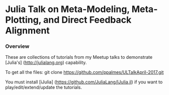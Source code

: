 Julia Talk on Meta-Modeling, Meta-Plotting, and Direct Feedback Alignment
=========================================================================

### Overview

These are collections of tutorials from my Meetup talks to demonstrate [Julia's] (http://julialang.org) capability. 

To get all the files: git clone https://github.com/ppalmes/ULTalkApril-2017.git

You must install [iJulia] (https://github.com/JuliaLang/IJulia.jl) if you want to play/edit/extend/update the tutorials.
